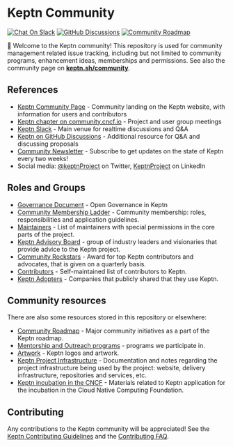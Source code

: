 # Keptn Community 

[![Chat On Slack](https://img.shields.io/badge/Chat%20on-Slack-green?logo=slack)](https://keptn.sh/community/#slack)
[![GitHub Discussions](https://img.shields.io/github/discussions/keptn/keptn)](https://github.com/keptn/keptn/discussions)
[![Community Roadmap](https://img.shields.io/badge/Community-roadmap-yellow)](https://github.com/orgs/keptn/projects/1?card_filter_query=label%3Acommunity)

👋 Welcome to the Keptn community! 
This repository is used for community management related issue tracking,
including but not limited to community programs, enhancement ideas, memberships and permissions. 
See also the community page on [**keptn.sh/community**](https://keptn.sh/community/).

## References

* [Keptn Community Page](https://keptn.sh/community/) - Community landing on the Keptn website, with information for users and contributors
* [Keptn chapter on community.cncf.io](https://community.cncf.io/keptn-community/) - Project and user group meetings
* [Keptn Slack](https://keptn.sh/community/#slack) - Main venue for realtime discussions and Q&A
* [Keptn on GitHub Discussions](https://github.com/keptn/keptn/discussions) - Additional resource for Q&A and discussing proposals
* [Community Newsletter](https://keptn.sh/community/newsletter/) - Subscribe to get updates on the state of Keptn every two weeks!
* Social media: [@keptnProject](https://twitter.com/keptnProject) on Twitter, [KeptnProject](https://www.linkedin.com/company/keptnproject) on LinkedIn

## Roles and Groups

* [Governance Document](./governance/) - Open Governance in Keptn
* [Community Membership Ladder](./COMMUNITY_MEMBERSHIP.md) - Community membership: roles, responsibilities and application guidelines.
* [Maintainers](./MAINTAINERS.md) - List of maintainers with special permissions in the core parts of the project.
* [Keptn Advisory Board](./governance/advisory-board.md) - 
group of industry leaders and visionaries that provide advice to the Keptn project.
* [Community Rockstars](./community-rockstar.md) -
Award for top Keptn contributors and advocates,
that is given on a quarterly basis.
* [Contributors](./CONTRIBUTORS.md) - Self-maintained list of contributors to Keptn.
* [Keptn Adopters](./ADOPTERS.md) - Companies that publicly shared that they use Keptn.

## Community resources

There are also some resources stored in this repository or elsewhere:

* [Community Roadmap](https://github.com/orgs/keptn/projects/1?card_filter_query=label%3Acommunity) - Major community initiatives
  as a part of the Keptn roadmap.
* [Mentorship and Outreach programs](./mentorship/README.md) -
  programs we participate in. 
* [Artwork](./logos) - Keptn logos and artwork.
* [Keptn Project Infrastructure](./project-infrastructure/) - 
  Documentation and notes regarding the project infrastructure being used by the project:
  website, delivery infrastructure, repositories and services, etc.
* [Keptn incubation in the CNCF](./cncf/incubation/) - Materials related to Keptn application for the incubation in the Cloud Native Computing Foundation.

## Contributing

Any contributions to the Keptn community will be appreciated!
See the [Keptn Contributing Guidelines](https://keptn.sh/community/contributing/) and the [Contributing FAQ](https://keptn.sh/community/faq/).

